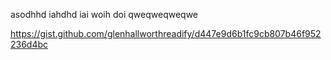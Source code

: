 asodhhd iahdhd iai woih doi qweqweqweqwe

https://gist.github.com/glenhallworthreadify/d447e9d6b1fc9cb807b46f952236d4bc